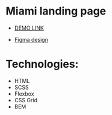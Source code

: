 # Miami landing page
- [DEMO LINK](https://magicbox15.github.io/Miami-landing/)

- [Figma design](https://www.figma.com/file/nHz8bflIwJaWP3P99vKTH5/miami_home_new?node-id=16033%3A3)

# Technologies:
- HTML
- SCSS
- Flexbox
- CSS Grid
- BEM
